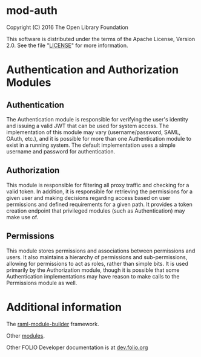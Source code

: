 # mod-auth

Copyright (C) 2016 The Open Library Foundation

This software is distributed under the terms of the Apache License,
Version 2.0. See the file "[LICENSE](LICENSE)" for more information.

# Authentication and Authorization Modules

## Authentication
The Authentication module is responsible for verifying the user's identity and issuing a valid JWT that can be used for system access. The implementation of this module may vary (username/password, SAML, OAuth, etc.), and it is possible for more than one Authentication module to exist in a running system. The default implementation uses a simple username and password for authentication.

## Authorization
This module is responsible for filtering all proxy traffic and checking for a valid token. In addition, it is responsible for retrieving the permissions for a given user and making decisions regarding access based on user permissions and defined requirements for a given path. It provides a token creation endpoint that privileged modules (such as Authentication) may make use of.

## Permissions
This module stores permissions and associations between permissions and users. It also maintains a hierarchy of permissions and sub-permissions, allowing for permissions to act as roles, rather than simple bits. It is used primarily by the Authorization module, though it is possible that some Authentication implementations may have reason to make calls to the Permissions module as well.

# Additional information

The [raml-module-builder](https://github.com/folio-org/raml-module-builder) framework.

Other [modules](http://dev.folio.org/source-code/#server-side).

Other FOLIO Developer documentation is at [dev.folio.org](http://dev.folio.org/)
